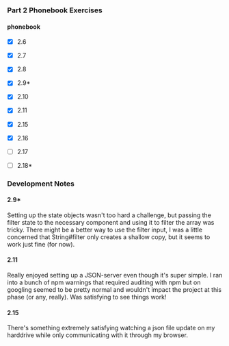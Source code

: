 ### Part 2 Phonebook Exercises

#### phonebook
- [x] 2.6
- [x] 2.7
- [x] 2.8
- [x] 2.9*
- [x] 2.10
- [x] 2.11

- [x] 2.15
- [x] 2.16
- [ ] 2.17
- [ ] 2.18*

### Development Notes
#### 2.9*
Setting up the state objects wasn't too hard a challenge, but passing the filter state to the necessary component and using it to filter the array was tricky. There might be a better way to use the filter input, I was a little concerned that String#filter only creates a shallow copy, but it seems to work just fine (for now).

#### 2.11
Really enjoyed setting up a JSON-server even though it's super simple. I ran into a bunch of npm warnings that required auditing with npm but on googling seemed to be pretty normal and wouldn't impact the project at this phase (or any, really). Was satisfying to see things work!

#### 2.15
There's something extremely satisfying watching a json file update on my harddrive while only communicating with it through my browser.